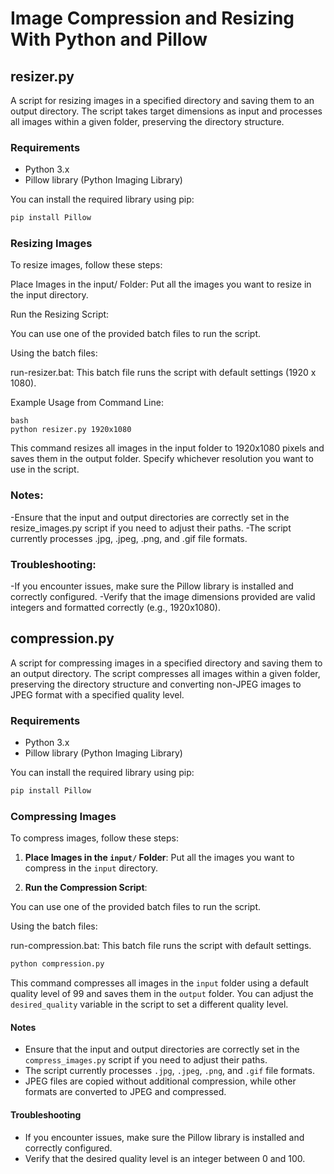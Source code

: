 # Image Compression and Resizing With Python and Pillow

## resizer.py
A script for resizing images in a specified directory and saving them to an output directory. The script takes target dimensions as input and processes all images within a given folder, preserving the directory structure.

### Requirements

- Python 3.x
- Pillow library (Python Imaging Library)

You can install the required library using pip:

```bash
pip install Pillow
```

### Resizing Images

To resize images, follow these steps:

Place Images in the input/ Folder: Put all the images you want to resize in the input directory.

Run the Resizing Script:

You can use one of the provided batch files to run the script.

Using the batch files:

run-resizer.bat: This batch file runs the script with default settings (1920 x 1080).

Example Usage from Command Line:

```
bash
python resizer.py 1920x1080
```

This command resizes all images in the input folder to 1920x1080 pixels and saves them in the output folder. Specify whichever resolution you want to use in the script.

### Notes:
-Ensure that the input and output directories are correctly set in the resize_images.py script if you need to adjust their paths.
-The script currently processes .jpg, .jpeg, .png, and .gif file formats.

### Troubleshooting:
-If you encounter issues, make sure the Pillow library is installed and correctly configured.
-Verify that the image dimensions provided are valid integers and formatted correctly (e.g., 1920x1080).


## compression.py

A script for compressing images in a specified directory and saving them to an output directory. The script compresses all images within a given folder, preserving the directory structure and converting non-JPEG images to JPEG format with a specified quality level.

### Requirements

- Python 3.x
- Pillow library (Python Imaging Library)

You can install the required library using pip:

```bash
pip install Pillow
```

### Compressing Images

To compress images, follow these steps:

1. **Place Images in the `input/` Folder**: Put all the images you want to compress in the `input` directory.

2. **Run the Compression Script**:

You can use one of the provided batch files to run the script.

Using the batch files:

run-compression.bat: This batch file runs the script with default settings.

```bash
python compression.py
```

This command compresses all images in the `input` folder using a default quality level of 99 and saves them in the `output` folder. You can adjust the `desired_quality` variable in the script to set a different quality level.

#### Notes
- Ensure that the input and output directories are correctly set in the `compress_images.py` script if you need to adjust their paths.
- The script currently processes `.jpg`, `.jpeg`, `.png`, and `.gif` file formats.
- JPEG files are copied without additional compression, while other formats are converted to JPEG and compressed.

#### Troubleshooting
- If you encounter issues, make sure the Pillow library is installed and correctly configured.
- Verify that the desired quality level is an integer between 0 and 100.